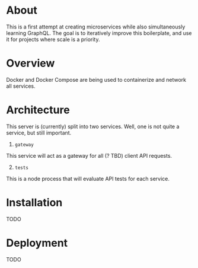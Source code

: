 # About

This is a first attempt at creating microservices while also simultaneously learning GraphQL. The goal is to iteratively improve this boilerplate, and use it for projects where scale is a priority.

# Overview

Docker and Docker Compose are being used to containerize and network all services.

# Architecture

This server is (currently) split into two services. Well, one is not quite a service, but still important.

1. `gateway`

This service will act as a gateway for all (? TBD) client API requests.

2. `tests`

This is a node process that will evaluate API tests for each service.

# Installation

TODO

# Deployment

TODO
